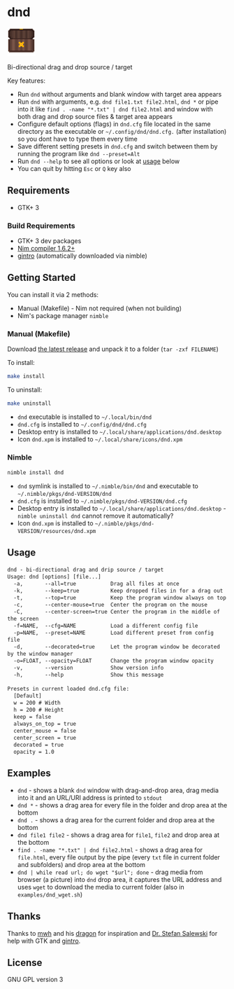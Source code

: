 # dnd

![dnd logo](resources/dnd.png "dnd logo")

Bi-directional drag and drop source / target

Key features:

- Run `dnd` without arguments and blank window with target area appears
- Run `dnd` with arguments, e.g. `dnd file1.txt file2.html`, `dnd *` or pipe into it like `find . -name "*.txt" | dnd file2.html` and window with both drag and drop source files & target area appears
- Configure default options (flags) in `dnd.cfg` file located in the same directory as the executable or `~/.config/dnd/dnd.cfg.` (after installation) so you dont have to type them every time
- Save different setting presets in `dnd.cfg` and switch between them by running the program like `dnd --preset=Alt`
- Run `dnd --help` to see all options or look at [usage](#Usage) below
- You can quit by hitting `Esc` or `Q` key also

## Requirements

- GTK+ 3

### Build Requirements

- GTK+ 3 dev packages
- [Nim compiler 1.6.2+](https://nim-lang.org/)
- [gintro](https://github.com/StefanSalewski/gintro/) (automatically downloaded via nimble)

## Getting Started

You can install it via 2 methods:

- Manual (Makefile) - Nim not required (when not building)
- Nim's package manager `nimble`

### Manual (Makefile)

Download [the latest release](https://github.com/adokitkat/dnd/releases) and unpack it to a folder (`tar -zxf FILENAME`)

To install:

```sh
make install
```

To uninstall:

```sh
make uninstall
```

- `dnd` executable is installed to `~/.local/bin/dnd`
- `dnd.cfg` is installed to `~/.config/dnd/dnd.cfg`
- Desktop entry is installed to `~/.local/share/applications/dnd.desktop`
- Icon `dnd.xpm` is installed to `~/.local/share/icons/dnd.xpm`

### Nimble

```sh
nimble install dnd
```

- `dnd` symlink is installed to `~/.nimble/bin/dnd` and executable to `~/.nimble/pkgs/dnd-VERSION/dnd`
- `dnd.cfg` is installed to `~/.nimble/pkgs/dnd-VERSION/dnd.cfg`
- Desktop entry is installed to `~/.local/share/applications/dnd.desktop` - `nimble uninstall dnd` cannot remove it automatically?
- Icon `dnd.xpm` is installed to `~/.nimble/pkgs/dnd-VERSION/resources/dnd.xpm`

## Usage

```man
dnd - bi-directional drag and drip source / target
Usage: dnd [options] [file...]
  -a,       --all=true           Drag all files at once
  -k,       --keep=true          Keep dropped files in for a drag out
  -t,       --top=true           Keep the program window always on top
  -c,       --center-mouse=true  Center the program on the mouse
  -C,       --center-screen=true Center the program in the middle of the screen
  -f=NAME,  --cfg=NAME           Load a different config file
  -p=NAME,  --preset=NAME        Load different preset from config file
  -d,       --decorated=true     Let the program window be decorated by the window manager
  -o=FLOAT, --opacity=FLOAT      Change the program window opacity
  -v,       --version            Show version info
  -h,       --help               Show this message

Presets in current loaded dnd.cfg file:
  [Default]
  w = 200 # Width
  h = 200 # Height
  keep = false
  always_on_top = true
  center_mouse = false
  center_screen = true
  decorated = true
  opacity = 1.0
```

## Examples

- `dnd` - shows a blank `dnd` window with drag-and-drop area, drag media into it and an URL/URI address is printed to `stdout`
- `dnd *` - shows a drag area for every file in the folder and drop area at the bottom
- `dnd .` - shows a drag area for the current folder and drop area at the bottom
- `dnd file1 file2` - shows a drag area for `file1`, `file2` and drop area at the bottom
- `find . -name "*.txt" | dnd file2.html` - shows a drag area for `file.html`, every file output by the pipe (every `txt` file in current folder and subfolders) and drop area at the bottom
- `dnd | while read url; do wget "$url"; done` - drag media from browser (a picture) into `dnd` drop area, it captures the URL address and uses `wget` to download the media to current folder (also in `examples/dnd_wget.sh`) 

## Thanks

Thanks to [mwh](https://github.com/mwh) and his [dragon](https://github.com/mwh/dragon) for inspiration and [Dr. Stefan Salewski](https://github.com/StefanSalewski) for help with GTK and [gintro](https://github.com/StefanSalewski/gintro/).

## License

GNU GPL version 3
